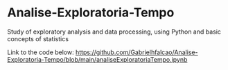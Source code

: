 # Analise-Exploratoria-Tempo
 Study of exploratory analysis and data processing, using Python and basic concepts of statistics
 
 Link to the code below:
 https://github.com/Gabrielhfalcao/Analise-Exploratoria-Tempo/blob/main/analiseExploratoriaTempo.ipynb
